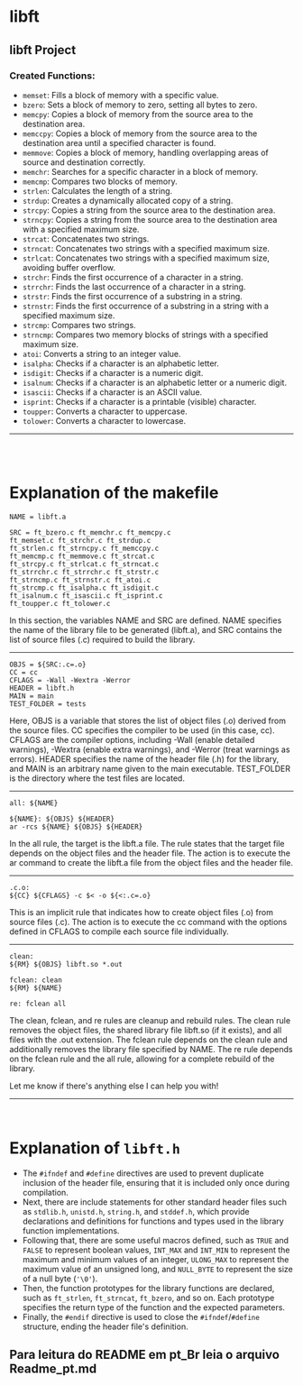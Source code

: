 # libft
## libft Project

### Created Functions:

- `memset`: Fills a block of memory with a specific value.
- `bzero`: Sets a block of memory to zero, setting all bytes to zero.
- `memcpy`: Copies a block of memory from the source area to the destination area.
- `memccpy`: Copies a block of memory from the source area to the destination area until a specified character is found.
- `memmove`: Copies a block of memory, handling overlapping areas of source and destination correctly.
- `memchr`: Searches for a specific character in a block of memory.
- `memcmp`: Compares two blocks of memory.
- `strlen`: Calculates the length of a string.
- `strdup`: Creates a dynamically allocated copy of a string.
- `strcpy`: Copies a string from the source area to the destination area.
- `strncpy`: Copies a string from the source area to the destination area with a specified maximum size.
- `strcat`: Concatenates two strings.
- `strncat`: Concatenates two strings with a specified maximum size.
- `strlcat`: Concatenates two strings with a specified maximum size, avoiding buffer overflow.
- `strchr`: Finds the first occurrence of a character in a string.
- `strrchr`: Finds the last occurrence of a character in a string.
- `strstr`: Finds the first occurrence of a substring in a string.
- `strnstr`: Finds the first occurrence of a substring in a string with a specified maximum size.
- `strcmp`: Compares two strings.
- `strncmp`: Compares two memory blocks of strings with a specified maximum size.
- `atoi`: Converts a string to an integer value.
- `isalpha`: Checks if a character is an alphabetic letter.
- `isdigit`: Checks if a character is a numeric digit.
- `isalnum`: Checks if a character is an alphabetic letter or a numeric digit.
- `isascii`: Checks if a character is an ASCII value.
- `isprint`: Checks if a character is a printable (visible) character.
- `toupper`: Converts a character to uppercase.
- `tolower`: Converts a character to lowercase.

<hr>
<br><br>

# Explanation of the makefile

```
NAME = libft.a

SRC = ft_bzero.c ft_memchr.c ft_memcpy.c
ft_memset.c ft_strchr.c ft_strdup.c
ft_strlen.c ft_strncpy.c ft_memccpy.c
ft_memcmp.c ft_memmove.c ft_strcat.c
ft_strcpy.c ft_strlcat.c ft_strncat.c
ft_strrchr.c ft_strrchr.c ft_strstr.c
ft_strncmp.c ft_strnstr.c ft_atoi.c
ft_strcmp.c ft_isalpha.c ft_isdigit.c
ft_isalnum.c ft_isascii.c ft_isprint.c
ft_toupper.c ft_tolower.c
```

<p>
In this section, the variables NAME and SRC are defined. NAME specifies the name of the library file to be generated (libft.a), and SRC contains the list of source files (.c) required to build the library.
</p>
<hr>



```
OBJS = ${SRC:.c=.o}
CC = cc
CFLAGS = -Wall -Wextra -Werror
HEADER = libft.h
MAIN = main
TEST_FOLDER = tests
```

<p>
Here, OBJS is a variable that stores the list of object files (.o) derived from the source files. CC specifies the compiler to be used (in this case, cc). CFLAGS are the compiler options, including -Wall (enable detailed warnings), -Wextra (enable extra warnings), and -Werror (treat warnings as errors). HEADER specifies the name of the header file (.h) for the library, and MAIN is an arbitrary name given to the main executable. TEST_FOLDER is the directory where the test files are located.
</p>
<hr>

```
all: ${NAME}

${NAME}: ${OBJS} ${HEADER}
ar -rcs ${NAME} ${OBJS} ${HEADER}
```

<p>
In the all rule, the target is the libft.a file. The rule states that the target file depends on the object files and the header file. The action is to execute the ar command to create the libft.a file from the object files and the header file.
</p>
<hr>


```
.c.o:
${CC} ${CFLAGS} -c $< -o ${<:.c=.o}
```

<p>
This is an implicit rule that indicates how to create object files (.o) from source files (.c). The action is to execute the cc command with the options defined in CFLAGS to compile each source file individually.
</p>
<hr>

```
clean:
${RM} ${OBJS} libft.so *.out

fclean: clean
${RM} ${NAME}

re: fclean all
```

<p> The clean, fclean, and re rules are cleanup and rebuild rules. The clean rule removes the object files, the shared library file libft.so (if it exists), and all files with the .out extension. The fclean rule depends on the clean rule and additionally removes the library file specified by NAME. The re rule depends on the fclean rule and the all rule, allowing for a complete rebuild of the library.
</p>

Let me know if there's anything else I can help you with!

<hr>
<br>

# Explanation of `libft.h`
- The `#ifndef` and `#define` directives are used to prevent duplicate inclusion of the header file, ensuring that it is included only once during compilation.
- Next, there are include statements for other standard header files such as `stdlib.h`, `unistd.h`, `string.h`, and `stddef.h`, which provide declarations and definitions for functions and types used in the library function implementations.
- Following that, there are some useful macros defined, such as `TRUE` and `FALSE` to represent boolean values, `INT_MAX` and `INT_MIN` to represent the maximum and minimum values of an integer, `ULONG_MAX` to represent the maximum value of an unsigned long, and `NULL_BYTE` to represent the size of a null byte (`'\0'`).
- Then, the function prototypes for the library functions are declared, such as `ft_strlen`, `ft_strncat`, `ft_bzero`, and so on. Each prototype specifies the return type of the function and the expected parameters.
- Finally, the `#endif` directive is used to close the `#ifndef`/`#define` structure, ending the header file's definition.

## Para leitura do README em pt_Br leia o arquivo Readme_pt.md